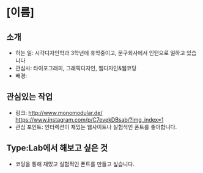 # [이름]

## 소개
- 하는 일: 시각디자인학과 3학년에 휴학중이고, 문구회사에서 인턴으로 일하고 있습니다
- 관심사: 타이포그래피, 그래픽디자인, 웹디자인&웹코딩
- 배경: 

## 관심있는 작업
- 링크: http://www.monomodular.de/
https://www.instagram.com/p/C7evekDBsab/?img_index=1
- 관심 포인트: 인터렉션이 재밌는 웹사이트나 실험적인 폰트를 좋아합니다.

## Type:Lab에서 해보고 싶은 것
- 코딩을 통해 재밌고 실험적인 폰트를 만들고 싶습니다.